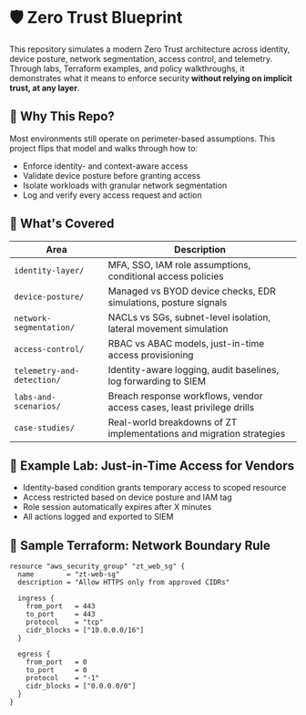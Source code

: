 # 🛡️ Zero Trust Blueprint

This repository simulates a modern Zero Trust architecture across identity, device posture, network segmentation, access control, and telemetry. Through labs, Terraform examples, and policy walkthroughs, it demonstrates what it means to enforce security **without relying on implicit trust, at any layer**.

## 🎯 Why This Repo?

Most environments still operate on perimeter-based assumptions. This project flips that model and walks through how to:

- Enforce identity- and context-aware access
- Validate device posture before granting access
- Isolate workloads with granular network segmentation
- Log and verify every access request and action

## 🧱 What's Covered

| Area                     | Description                                                                 |
|--------------------------|-----------------------------------------------------------------------------|
| `identity-layer/`        | MFA, SSO, IAM role assumptions, conditional access policies                 |
| `device-posture/`        | Managed vs BYOD device checks, EDR simulations, posture signals             |
| `network-segmentation/`  | NACLs vs SGs, subnet-level isolation, lateral movement simulation           |
| `access-control/`        | RBAC vs ABAC models, just-in-time access provisioning                       |
| `telemetry-and-detection/` | Identity-aware logging, audit baselines, log forwarding to SIEM          |
| `labs-and-scenarios/`    | Breach response workflows, vendor access cases, least privilege drills      |
| `case-studies/`          | Real-world breakdowns of ZT implementations and migration strategies        |

## 🧪 Example Lab: Just-in-Time Access for Vendors

- Identity-based condition grants temporary access to scoped resource
- Access restricted based on device posture and IAM tag
- Role session automatically expires after X minutes
- All actions logged and exported to SIEM

## 🔧 Sample Terraform: Network Boundary Rule

```hcl
resource "aws_security_group" "zt_web_sg" {
  name        = "zt-web-sg"
  description = "Allow HTTPS only from approved CIDRs"

  ingress {
    from_port   = 443
    to_port     = 443
    protocol    = "tcp"
    cidr_blocks = ["10.0.0.0/16"]
  }

  egress {
    from_port   = 0
    to_port     = 0
    protocol    = "-1"
    cidr_blocks = ["0.0.0.0/0"]
  }
}
